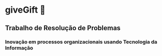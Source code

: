 # giveGift :gift:
## Trabalho de Resolução de Problemas
### Inovação em processos organizacionais usando Tecnologia da Informação
